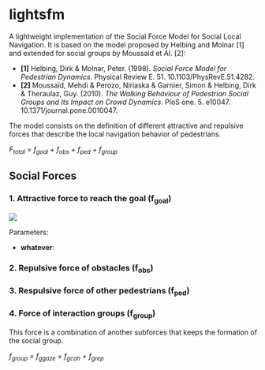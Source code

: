 # lightsfm

A lightweight implementation of the Social Force Model for Social Local Navigation. 
It is based on the model proposed by Helbing and Molnar [1] and extended for social groups by Moussaid et Al. [2]:

- **[1]** Helbing, Dirk & Molnar, Peter. (1998). *Social Force Model for Pedestrian Dynamics*. Physical Review E. 51. 10.1103/PhysRevE.51.4282. 
- **[2]** Moussaïd, Mehdi & Perozo, Niriaska & Garnier, Simon & Helbing, Dirk & Theraulaz, Guy. (2010). *The Walking Behaviour of Pedestrian Social Groups and Its Impact on Crowd Dynamics*. PloS one. 5. e10047. 10.1371/journal.pone.0010047. 

The model consists on the definition of different attractive and repulsive forces that describe the local navigation behavior of pedestrians. 

*F<sub>total</sub> = f<sub>goal</sub> + f<sub>obs</sub> + f<sub>ped</sub> + f<sub>group</sub>*

## Social Forces
### 1. Attractive force to reach the goal (f<sub>goal</sub>)

<img src="https://render.githubusercontent.com/render/math?math=e^{i \pi} = -1">

Parameters:

- **whatever**:

### 2. Repulsive force of obstacles (f<sub>obs</sub>)


### 3. Respulsive force of other pedestrians (f<sub>ped</sub>)


### 4. Force of interaction groups (f<sub>group</sub>)

This force is a combination of another subforces that keeps the formation of the social group.

*f<sub>group</sub> = f<sub>ggaze</sub> + f<sub>gcoh</sub> + f<sub>grep</sub>*

